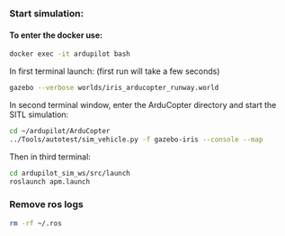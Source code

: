 ### Start simulation: 

#### To enter the docker use:
``` bash
docker exec -it ardupilot bash
```

In first terminal launch: (first run will take a few seconds)

```sh
gazebo --verbose worlds/iris_arducopter_runway.world
```

In second terminal window, enter the ArduCopter directory and start the SITL simulation:

```sh
cd ~/ardupilot/ArduCopter
../Tools/autotest/sim_vehicle.py -f gazebo-iris --console --map
```

Then in third terminal:

```sh
cd ardupilot_sim_ws/src/launch
roslaunch apm.launch
```

### Remove ros logs

```bash
rm -rf ~/.ros
```